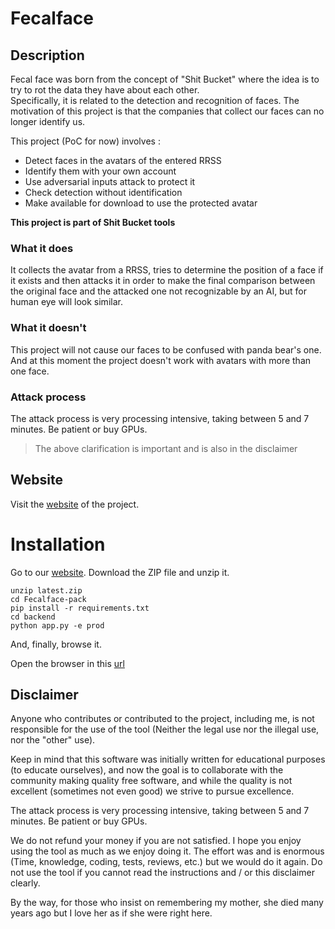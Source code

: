 # Fecalface

## Description
Fecal face was born from the concept of "Shit Bucket" where the idea is to try to rot the data they have about each other.  
Specifically, it is related to the detection and recognition of faces. 
The motivation of this project is that the companies that collect our faces can no longer identify us.

This project (PoC for now) involves :

- Detect faces in the avatars of the entered RRSS 
- Identify them with your own account
- Use adversarial inputs attack to protect it
- Check detection without identification
- Make available for download to use the protected avatar

**This project is part of Shit Bucket tools**

###  What it does
It collects the avatar from a RRSS, tries to determine the position of a face if it exists and then attacks it in order to make the final comparison between the original face and the attacked one not recognizable by an AI, but for human eye will look similar.

###  What it doesn't
This project will not cause our faces to be confused with panda bear's one. And at this moment the project  doesn't work with avatars with more than one face.

###  Attack process
The attack process is very processing intensive, taking between 5 and 7 minutes. Be patient or buy GPUs. 
> The above clarification is important and is also in the disclaimer

## Website
Visit the [website][website] of the project.
<!--
Website References
-->
[website]:https://kennbroorg.gitlab.io/shit-bucket/fecalface-page

# Installation

Go to our [website][website]. Download the ZIP file and unzip it.
```
unzip latest.zip
cd Fecalface-pack
pip install -r requirements.txt
cd backend
python app.py -e prod
```
And, finally, browse it.

Open the browser in this [url](http://127.0.0.1:9001) 

## Disclaimer

Anyone who contributes or contributed to the project, including me, is not responsible for the use of the tool (Neither the legal use nor the illegal use, nor the "other" use).

Keep in mind that this software was initially written for educational purposes (to educate ourselves), and now the goal is to collaborate with the community making quality free software, and while the quality is not excellent (sometimes not even good) we strive to pursue excellence.

The attack process is very processing intensive, taking between 5 and 7 minutes. Be patient or buy GPUs.

We do not refund your money if you are not satisfied.
I hope you enjoy using the tool as much as we enjoy doing it. The effort was and is enormous (Time, knowledge, coding, tests, reviews, etc.) but we would do it again.
Do not use the tool if you cannot read the instructions and / or this disclaimer clearly.

By the way, for those who insist on remembering my mother, she died many years ago but I love her as if she were right here.

